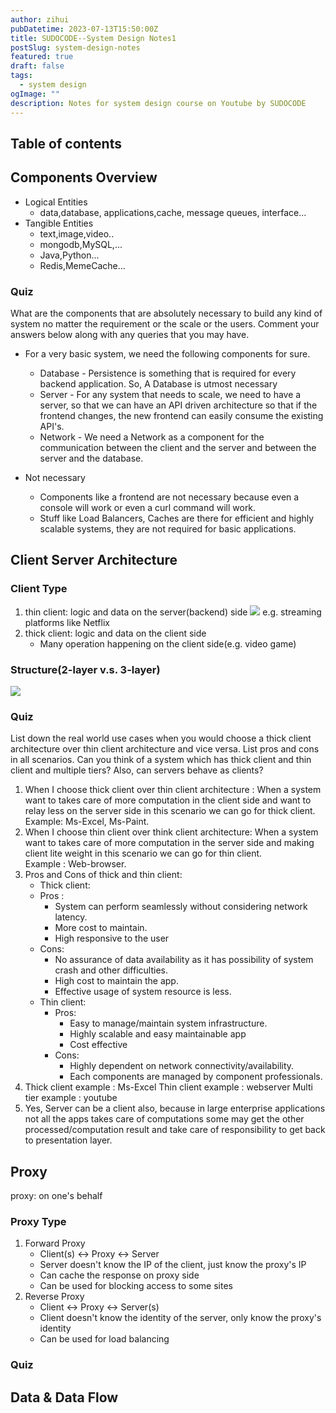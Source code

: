```yaml
---
author: zihui
pubDatetime: 2023-07-13T15:50:00Z
title: SUDOCODE--System Design Notes1
postSlug: system-design-notes
featured: true
draft: false
tags:
  - system design
ogImage: ""
description: Notes for system design course on Youtube by SUDOCODE
---
```


## Table of contents

## Components Overview

- Logical Entities
  - data,database, applications,cache, message queues, interface...
- Tangible Entities
  - text,image,video..
  - mongodb,MySQL,...
  - Java,Python...
  - Redis,MemeCache...

### Quiz

What are the components that are absolutely necessary to build any kind of system no matter the requirement or the scale or the users. Comment your answers below along with any queries that you may have.

- For a very basic system, we need the following components for sure.

  - Database - Persistence is something that is required for every backend application. So, A Database is utmost necessary
  - Server - For any system that needs to scale, we need to have a server, so that we can have an API driven architecture so that if the frontend changes, the new frontend can easily consume the existing API's.
  - Network - We need a Network as a component for the communication between the client and the server and between the server and the database.

- Not necessary

  - Components like a frontend are not necessary because even a console will work or even a curl command will work.
  - Stuff like Load Balancers, Caches are there for efficient and highly scalable systems, they are not required for basic applications.

## Client Server Architecture

### Client Type

1. thin client: logic and data on the server(backend) side
   <img src="../images/system_design_youtube/client_server_basic.jpg">
   e.g. streaming platforms like Netflix
2. thick client: logic and data on the client side
   - Many operation happening on the client side(e.g. video game)

### Structure(2-layer v.s. 3-layer)

<img src="../images/system_design_youtube/client_server_basic2.jpg">

### Quiz

List down the real world use cases when you would choose a thick client architecture over thin client architecture and vice versa. List pros and cons in all scenarios. Can you think of a system which has thick client and thin client and multiple tiers? Also, can servers behave as clients?

1. When I choose thick client over thin client architecture : When a system want to takes care of more computation in the client side and want to relay less on the server side in this scenario we can go for thick client. <br>Example: Ms-Excel, Ms-Paint.
2. When I choose thin client over think client architecture: When a system want to takes care of more computation in the server side and making client lite weight in this scenario we can go for thin client.
   <br>Example : Web-browser.
3. Pros and Cons of thick and thin client:
   - Thick client:
   - Pros :
     - System can perform seamlessly without considering network latency.
     - More cost to maintain.
     - High responsive to the user
   - Cons:
     - No assurance of data availability as it has possibility of system crash and other difficulties.
     - High cost to maintain the app.
     - Effective usage of system resource is less.
   - Thin client:
     - Pros:
       - Easy to manage/maintain system infrastructure.
       - Highly scalable and easy maintainable app
       - Cost effective
     - Cons:
       - Highly dependent on network connectivity/availability.
       - Each components are managed by component professionals.
4. Thick client example : Ms-Excel
   Thin client example : webserver
   Multi tier example : youtube
5. Yes, Server can be a client also, because in large enterprise applications not all the apps takes care of computations some may get the other processed/computation result and take care of responsibility to get back to presentation layer.

## Proxy

proxy: on one's behalf

### Proxy Type

1. Forward Proxy
   - Client(s) <-> Proxy <-> Server
   - Server doesn't know the IP of the client, just know the proxy's IP
   - Can cache the response on proxy side
   - Can be used for blocking access to some sites
2. Reverse Proxy
   - Client <-> Proxy <-> Server(s)
   - Client doesn't know the identity of the server, only know the proxy's identity
   - Can be used for load balancing

### Quiz

## Data & Data Flow
